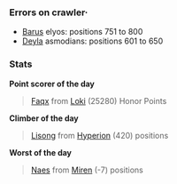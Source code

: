 ### Errors on crawler·
- [Barus](/#/ranking/Barus) elyos: positions 751 to 800
- [Deyla](/#/ranking/Deyla) asmodians: positions 601 to 650


### Stats

**Point scorer of the day**
>[Faqx](/#/character/Loki/484337) from [Loki](/#/ranking/Loki)  (25280) Honor Points


**Climber of the day**
>[Lisong](/#/character/Hyperion/520786) from [Hyperion](/#/ranking/Hyperion)  (420) positions


**Worst of the day**
>[Naes](/#/character/Miren/45349) from [Miren](/#/ranking/Miren)  (-7) positions


